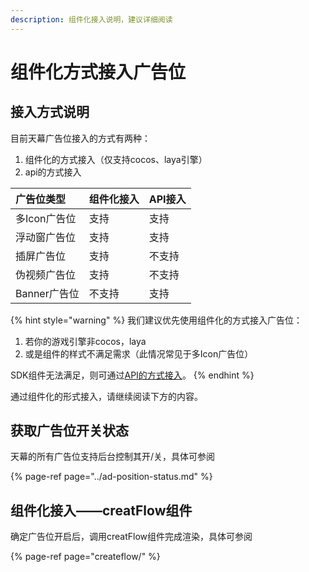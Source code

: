 ```yaml
---
description: 组件化接入说明，建议详细阅读
---
```


# 组件化方式接入广告位

## 接入方式说明

目前天幕广告位接入的方式有两种：

1. 组件化的方式接入（仅支持cocos、laya引擎）
2. api的方式接入

| 广告位类型 | **组件化接入** | API接入 |
| :--- | :--- | :--- |
| 多Icon广告位 | 支持 | 支持 |
| 浮动窗广告位 | 支持 | 支持 |
| 插屏广告位 | 支持 | 不支持 |
| 伪视频广告位 | 支持 | 不支持 |
| Banner广告位 | 不支持 | 支持 |

{% hint style="warning" %}
我们建议优先使用组件化的方式接入广告位：

1. 若你的游戏引擎非cocos，laya
2. 或是组件的样式不满足需求（此情况常见于多Icon广告位）

SDK组件无法满足，则可通过[API的方式接入](../api/)。
{% endhint %}

通过组件化的形式接入，请继续阅读下方的内容。

## 获取广告位开关状态

天幕的所有广告位支持后台控制其开/关，具体可参阅

{% page-ref page="../ad-position-status.md" %}

## 组件化接入——creatFlow组件

确定广告位开启后，调用creatFlow组件完成渲染，具体可参阅

{% page-ref page="createflow/" %}



